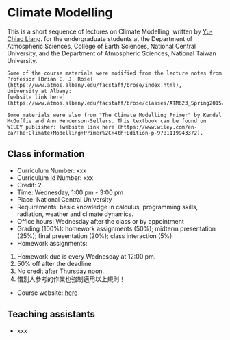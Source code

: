 # Climate Modelling

This is a short sequence of lectures on Climate Modelling, written by [Yu-Chiao Liang](https://littleyuchiao.wixsite.com/yuchiaol). 
for the undergraduate students at the Department of Atmospheric Sciences, College of Earth Sciences,
National Central University, and the Department of Atmospheric Sciences, National Taiwan University.


```{note}
Some of the course materials were modified from the lecture notes from Professor [Brian E. J. Rose](https://www.atmos.albany.edu/facstaff/brose/index.html), 
University at Albany:
[website link here](https://www.atmos.albany.edu/facstaff/brose/classes/ATM623_Spring2015/Notes/index.html).

Some materials were also from "The Climate Modelling Primer" by Kendal McGuffie and Ann Henderson-Sellers. This textbook can be found on WILEY publisher: [website link here](https://www.wiley.com/en-ca/The+Climate+Modelling+Primer%2C+4th+Edition-p-9781119943372). 
```

## Class information
- Curriculum Number: xxx
- Curriculum Id Number: xxx
- Credit: 2
- Time: Wednesday, 1:00 pm - 3:00 pm
- Place: National Central University
- Requirements: basic knowledge in calculus, programming skills, radiation, weather and climate dynamics.
- Office hours: Wednesday after the class or by appointment
- Grading (100%): homework assignments (50%); midterm presentation (25%); final presentation (20%); class interaction (5%)
- Homework assignments:
1. Homework due is every Wednesday at 12:00 pm.
2. 50% off after the deadline
3. No credit after Thursday noon.
4. 借別人參考的作業也強制適用以上規則！
- Course website: [here](https://yuchiaol.github.io/climate_modelling_2025/docs/index.html)

## Teaching assistants
- xxx




